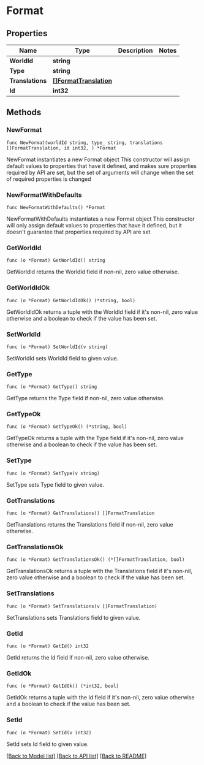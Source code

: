 # Format

## Properties

Name | Type | Description | Notes
------------ | ------------- | ------------- | -------------
**WorldId** | **string** |  | 
**Type** | **string** |  | 
**Translations** | [**[]FormatTranslation**](FormatTranslation.md) |  | 
**Id** | **int32** |  | 

## Methods

### NewFormat

`func NewFormat(worldId string, type_ string, translations []FormatTranslation, id int32, ) *Format`

NewFormat instantiates a new Format object
This constructor will assign default values to properties that have it defined,
and makes sure properties required by API are set, but the set of arguments
will change when the set of required properties is changed

### NewFormatWithDefaults

`func NewFormatWithDefaults() *Format`

NewFormatWithDefaults instantiates a new Format object
This constructor will only assign default values to properties that have it defined,
but it doesn't guarantee that properties required by API are set

### GetWorldId

`func (o *Format) GetWorldId() string`

GetWorldId returns the WorldId field if non-nil, zero value otherwise.

### GetWorldIdOk

`func (o *Format) GetWorldIdOk() (*string, bool)`

GetWorldIdOk returns a tuple with the WorldId field if it's non-nil, zero value otherwise
and a boolean to check if the value has been set.

### SetWorldId

`func (o *Format) SetWorldId(v string)`

SetWorldId sets WorldId field to given value.


### GetType

`func (o *Format) GetType() string`

GetType returns the Type field if non-nil, zero value otherwise.

### GetTypeOk

`func (o *Format) GetTypeOk() (*string, bool)`

GetTypeOk returns a tuple with the Type field if it's non-nil, zero value otherwise
and a boolean to check if the value has been set.

### SetType

`func (o *Format) SetType(v string)`

SetType sets Type field to given value.


### GetTranslations

`func (o *Format) GetTranslations() []FormatTranslation`

GetTranslations returns the Translations field if non-nil, zero value otherwise.

### GetTranslationsOk

`func (o *Format) GetTranslationsOk() (*[]FormatTranslation, bool)`

GetTranslationsOk returns a tuple with the Translations field if it's non-nil, zero value otherwise
and a boolean to check if the value has been set.

### SetTranslations

`func (o *Format) SetTranslations(v []FormatTranslation)`

SetTranslations sets Translations field to given value.


### GetId

`func (o *Format) GetId() int32`

GetId returns the Id field if non-nil, zero value otherwise.

### GetIdOk

`func (o *Format) GetIdOk() (*int32, bool)`

GetIdOk returns a tuple with the Id field if it's non-nil, zero value otherwise
and a boolean to check if the value has been set.

### SetId

`func (o *Format) SetId(v int32)`

SetId sets Id field to given value.



[[Back to Model list]](../README.md#documentation-for-models) [[Back to API list]](../README.md#documentation-for-api-endpoints) [[Back to README]](../README.md)


